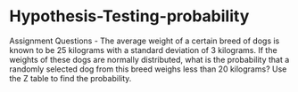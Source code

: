 # Hypothesis-Testing-probability

Assignment Questions -
The average weight of a certain breed of dogs is known to be 25 kilograms with a standard deviation of 3 kilograms. If the weights of these dogs are normally distributed, what is the probability that a randomly selected dog from this breed weighs less than 20 kilograms? Use the Z table to find the probability.
